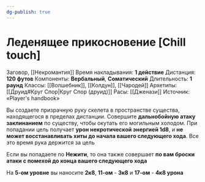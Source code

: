 ```yaml
---
dg-publish: true
---
```

# Леденящее прикосновение [Chill touch]
Заговор, [[Некромантия]]
Время накладывания: **1 действие**
Дистанция: **120 футов**
Компоненты: **Вербальный**, **Соматический**
Длительность: **1 раунд**
Классы: [[Волшебник]], [[Колдун]], [[Чародей]]
Архетипы: [[Друид#Круг Спор|Круг Спор (друид)]]
Расы: [[Дженази]]
Источник: «Player's handbook»

Вы создаете призрачную руку скелета в пространстве существа, находящегося в пределах дистанции. Совершите **дальнобойную атаку заклинанием** по существу, чтобы окутать его могильным холодом. При попадании цель получает **урон некротической энергией 1d8**, и **не может восстанавливать хиты до начала вашего следующего хода**. Все это время рука держится за цель
  
Если вы попадаете по **Нежити**, то она также совершает **по вам броски атаки с помехой до конца вашего следующего хода**

На **5-ом уровне** вы наносите **2к8**, **11-ом** - **3к8** и **17-ом** - **4к8 урона**